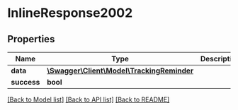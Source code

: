 # InlineResponse2002

## Properties
Name | Type | Description | Notes
------------ | ------------- | ------------- | -------------
**data** | [**\Swagger\Client\Model\TrackingReminder**](TrackingReminder.md) |  | [optional] 
**success** | **bool** |  | [optional] 

[[Back to Model list]](../README.md#documentation-for-models) [[Back to API list]](../README.md#documentation-for-api-endpoints) [[Back to README]](../README.md)


